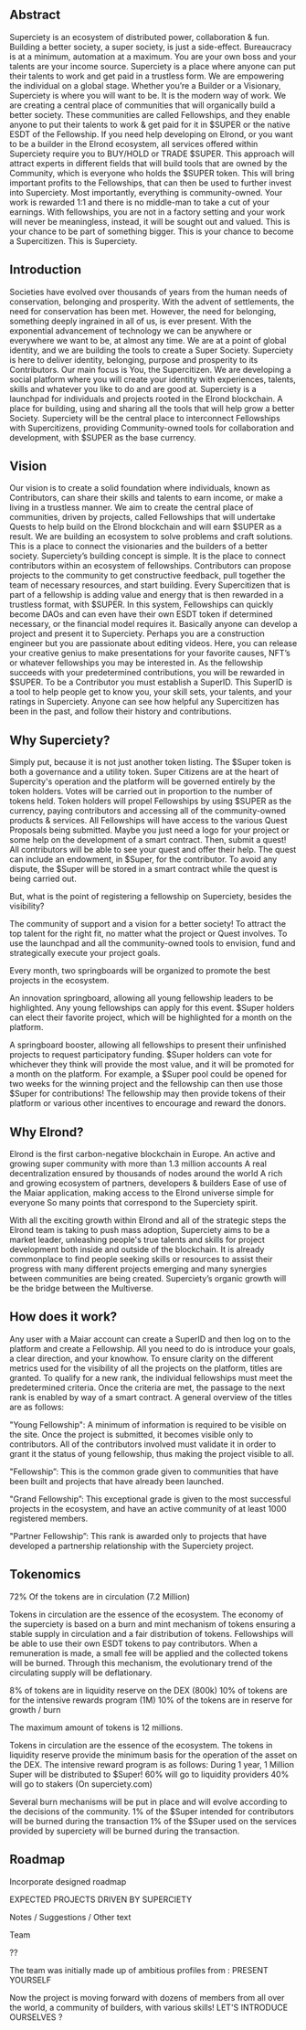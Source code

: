 ## Abstract
Superciety is an ecosystem of distributed power, collaboration & fun. Building a better society, a super society, is just a side-effect. Bureaucracy is at a minimum, automation at a maximum. You are your own boss and your talents are your income source.
Superciety is a place where anyone can put their talents to work and get paid in a trustless form. We are empowering the individual on a global stage. Whether you’re a Builder or a Visionary, Superciety is where you will want to be. It is the modern way of work.
We are creating a central place of communities that will organically build a better society. These communities are called Fellowships, and they enable anyone to put their talents to work & get paid for it in $SUPER or the native ESDT of the Fellowship. 
If you need help developing on Elrond, or you want to be a builder in the Elrond ecosystem, all services offered within Superciety require you to BUY/HOLD or TRADE $SUPER. This approach will attract experts in different fields that will build tools that are owned by the Community, which is everyone who holds the $SUPER token. This will bring important profits to the Fellowships, that can then be used to further invest into Superciety. Most importantly, everything is community-owned. Your work is rewarded 1:1 and there is no middle-man to take a cut of your earnings. With fellowships, you are not in a factory setting and your work will never be meaningless, instead, it will be sought out and valued.
This is your chance to be part of something bigger.
This is your chance to become a Supercitizen.
This is Superciety.

## Introduction
Societies have evolved over thousands of years from the human needs of conservation, belonging and prosperity. With the advent of settlements, the need for conservation has been met. However, the need for belonging, something deeply ingrained in all of us, is ever present. With the exponential advancement of technology we can be anywhere or everywhere we want to be, at almost any time. We are at a point of global identity, and we are building the tools to create a Super Society. Superciety is here to deliver identity, belonging, purpose and prosperity to its Contributors.
Our main focus is You, the Supercitizen. We are developing a social platform where you will create your identity with experiences, talents, skills and whatever you like to do and are good at. Superciety is a launchpad for individuals and projects rooted in the Elrond blockchain. A place for building, using and sharing all the tools that will help grow a better Society. Superciety will be the central place to interconnect Fellowships with Supercitizens, providing Community-owned tools for collaboration and development, with $SUPER as the base currency.

## Vision
Our vision is to create a solid foundation where individuals, known as Contributors, can share their skills and talents to earn income, or make a living in a trustless manner. We aim to create the central place of communities, driven by projects, called Fellowships that will undertake Quests to help build on the Elrond blockchain and will earn $SUPER as a result.
We are building an ecosystem to solve problems and craft solutions. This is a place to connect the visionaries and the builders of a better society. Superciety’s building concept is simple. It is the place to connect contributors within an ecosystem of fellowships. Contributors can propose projects to the community to get constructive feedback, pull together the team of necessary resources, and start building. Every Supercitizen that is part of a fellowship is adding value and energy that is then rewarded in a trustless format, with $SUPER.
In this system, Fellowships can quickly become DAOs and can even have their own ESDT token if determined necessary, or the financial model requires it. Basically anyone can develop a project and present it to Superciety.
Perhaps you are a construction engineer but you are passionate about editing videos. Here, you can release your creative genius to make presentations for your favorite causes, NFT’s or whatever fellowships you may be interested in. As the fellowship succeeds with your predetermined contributions, you will be rewarded in $SUPER.
To be a Contributor you must establish a SuperID. This SuperID is a tool to help people get to know you, your skill sets, your talents, and your ratings in Superciety. Anyone can see how helpful any Supercitizen has been in the past, and follow their history and contributions. 



## Why Superciety?

Simply put, because it is not just another token listing. The $Super token is both a governance and a utility token. Super Citizens are at the heart of Supercity's operation and the platform will be governed entirely by the token holders. Votes will be carried out in proportion to the number of tokens held. Token holders will propel Fellowships by using $SUPER as the currency, paying contributors and accessing all of the community-owned products & services.
All Fellowships will have access to the various Quest Proposals being submitted. Maybe you just need a logo for your project or some help on the development of a smart contract. Then, submit a quest! All contributors will be able to see your quest and offer their help. The quest can include an endowment, in $Super, for the contributor. To avoid any dispute, the $Super will be stored in a smart contract while the quest is being carried out. 

But, what is the point of registering a fellowship on Superciety, besides the visibility?

The community of support and a vision for a better society!
To attract the top talent for the right fit, no matter what the project or Quest involves.
To use the launchpad and all the community-owned tools to envision, fund and strategically execute your project goals.
 
Every month, two springboards will be organized to promote the best projects in the ecosystem.

An innovation springboard, allowing all young fellowship leaders to be highlighted. Any young fellowships can apply for this event. $Super holders can elect their favorite project, which will be highlighted for a month on the platform.

A springboard booster, allowing all fellowships to present their unfinished projects to request participatory funding. $Super holders can vote for whichever they think will provide the most value, and it will be promoted for a month on the platform. For example, a $Super pool could be opened for two weeks for the winning project and the fellowship can then use those $Super for contributions! The fellowship may then provide tokens of their platform or various other incentives to encourage and reward the donors.







## Why Elrond?

Elrond is the first carbon-negative blockchain in Europe.
An active and growing super community with more than 1.3 million accounts
A real decentralization ensured by thousands of nodes around the world
A rich and growing ecosystem of partners, developers & builders
Ease of use of the Maiar application, making access to the Elrond universe simple for everyone
So many points that correspond to the Superciety spirit.


With all the exciting growth within Elrond and all of the strategic steps the Elrond team is taking to push mass adoption, Superciety aims to be a market leader, unleashing people's true talents and skills for project development both inside and outside of the blockchain. It is already commonplace to find people seeking skills or resources to assist their progress with many different projects emerging and many synergies between communities are being created. Superciety’s organic growth will be the bridge between the Multiverse.


## How does it work?

Any user with a Maiar account can create a SuperID and then log on to the platform and create a Fellowship. All you need to do is introduce your goals, a clear direction, and your knowhow.
To ensure clarity on the different metrics used for the visibility of all the projects on the platform, titles are granted. To qualify for a new rank, the individual fellowships must meet the predetermined criteria. Once the criteria are met, the passage to the next rank is enabled by way of a smart contract. A general overview of the titles are as follows:


"Young Fellowship": A minimum of information is required to be visible on the site. Once the project is submitted, it becomes visible only to contributors. All of the contributors involved must validate it in order to grant it the status of young fellowship, thus making the project visible to all.

"Fellowship”: This is the common grade given to communities that have been built and projects that have already been launched.

"Grand Fellowship”: This exceptional grade is given to the most successful projects in the ecosystem, and have an active community of at least 1000 registered members.

"Partner Fellowship”: This rank is awarded only to projects that have developed a partnership relationship with the Superciety project.



## Tokenomics


72% Of the tokens are in circulation (7.2 Million)

Tokens in circulation are the essence of the ecosystem.
The economy of the superciety is based on a burn and mint mechanism of tokens ensuring a stable supply in circulation and a fair distribution of tokens.
Fellowships will be able to use their own ESDT tokens to pay contributors. 
When a remuneration is made, a small fee will be applied and the collected tokens will be burned.
Through this mechanism, the evolutionary trend of the circulating supply will be deflationary. 

8% of tokens are in liquidity reserve on the DEX (800k)
10% of tokens are for the intensive rewards program (1M)
10% of the tokens are in reserve for growth / burn


The maximum amount of tokens is 12 millions.


Tokens in circulation are the essence of the ecosystem.
The tokens in liquidity reserve provide the minimum basis for the operation of the asset on the DEX. The intensive reward program is as follows:
During 1 year, 1 Million Super will be distributed to $Super! 60% will go to liquidity providers
40% will go to stakers (On superciety.com)


Several burn mechanisms will be put in place and will evolve according to the decisions of the community.
1% of the $Super intended for contributors will be burned during the transaction
1% of the $Super used on the services provided by superciety will be burned during the transaction.


## Roadmap


Incorporate designed roadmap

EXPECTED PROJECTS DRIVEN BY SUPERCIETY



Notes / Suggestions / Other text

Team

??

The team was initially made up of ambitious profiles from : PRESENT YOURSELF




Now the project is moving forward with dozens of members from all over the world, a community of builders, with various skills! LET'S INTRODUCE OURSELVES ?
